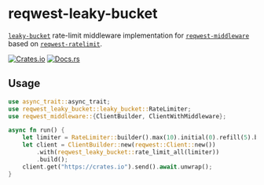 # reqwest-leaky-bucket

[`leaky-bucket`](https://crates.io/crates/reqwest-middleware) rate-limit middleware implementation for
[`reqwest-middleware`](https://crates.io/crates/reqwest-middleware) based on 
[`reqwest-ratelimit`](https://crates.io/crates/reqwest-ratelimit).

[![Crates.io](https://img.shields.io/crates/v/reqwest-leaky-bucket.svg)](https://crates.io/crates/reqwest-leaky-bucket)
[![Docs.rs](https://docs.rs/reqwest-leaky-bucket/badge.svg)](https://docs.rs/reqwest-leaky-bucket)

## Usage

```rust
use async_trait::async_trait;
use reqwest_leaky_bucket::leaky_bucket::RateLimiter;
use reqwest_middleware::{ClientBuilder, ClientWithMiddleware};

async fn run() {
    let limiter = RateLimiter::builder().max(10).initial(0).refill(5).build();
    let client = ClientBuilder::new(reqwest::Client::new())
        .with(reqwest_leaky_bucket::rate_limit_all(limiter))
        .build();
    client.get("https://crates.io").send().await.unwrap();
}
```

